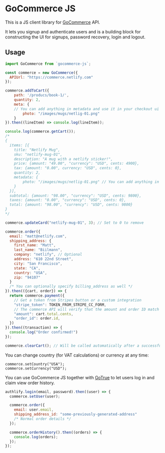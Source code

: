 # GoCommerce JS

This is a JS client library for [GoCommerce](https://github.com/netlify/gocommerce) API.

It lets you signup and authenticate users and is a building block for constructing
the UI for signups, password recovery, login and logout.

## Usage

```js
import GoCommerce from `gocommerce-js`;

const commerce = new GoCommerce({
  APIUrl: "https://commerce.netlify.com"
});

commerce.addToCart({
	path: '/producs/book-1/',
	quantity: 2,
	meta: {
    // You can add anything in metadata and use it in your checkout ui
		photo: "/images/mugs/netlig-01.png"
	}
}).then((lineItem) => console.log(lineItem));

console.log(commerce.getCart());
/*
{
  items: [{
  	title: "Netlify Mug",
  	sku: "netlify-mug-01",
  	description: "A mug with a netlify sticker!",
  	price: {amount: "49.00", "currency": "USD", cents: 4900},
    tax: {amount: "0.00", currency: "USD", cents: 0},
  	quantity: 2,
  	metadata: {
  		photo: "/images/mugs/netlig-01.png" // You can add anything in metadata
  	}
  }],
  subtotal: {amount: "98.00", "currency": "USD", cents: 9800},
  taxes: {amount: "0.00", "currency": "USD", cents: 0},
  total: {amount: "98.00", "currency": "USD", cents: 9800}
}
*/

commerce.updateCard("netlify-mug-01", 3); // Set to 0 to remove

commerce.order({
  email: "matt@netlify.com",
  shipping_address: {
    first_name: "Matt",
    last_name: "Biilmann",
    company: "netlify", // Optional
    address: "610 22nd Street",
    city: "San Francisco",
    state: "CA",
    country: "USA",
    zip: "94107"
  }
  /* You can optionally specify billing_address as well */
}).then(({cart, order}) => {
  return commerce.payment({
    // Get a token from Stripes button or a custom integration
    "stripe_token": TOKEN_FROM_STRIPE_CC_FORM,
    // The commerce API will verify that the amount and order ID match
    "amount": cart.total.cents,
    "order_id": order.id,
  })
}).then((transaction) => {
  console.log("Order confirmed!")
});

commerce.clearCart(); // Will be called automatically after a successful order
```

You can change country (for VAT calculations) or currency at any time:

```
commerce.setCountry("USA");
commerce.setCurrency("USD");
```

You can use GoCommerce JS together with [GoTrue](https://github.com/netlify/gotrue) to let users log in and claim view order history.

```js
authlify.login(email, password).then((user) => {
  commerce.setUser(user);

  commerce.order({
    email: user.email,
    shipping_address_id: "some-previously-generated-address"
    /* Normal order details */
  });

  commerce.orderHistory().then((orders) => {
    console.log(orders);
  });
});
```
